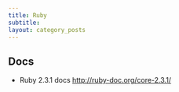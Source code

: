 ```yaml
---
title: Ruby
subtitle: 
layout: category_posts
---
```


## Docs

- Ruby 2.3.1 docs <http://ruby-doc.org/core-2.3.1/>
